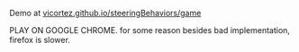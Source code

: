 
<p>Demo at <a href = "vicortez.github.io/steeringBehaviors/game">vicortez.github.io/steeringBehaviors/game<a/><p/>
PLAY ON GOOGLE CHROME. for some reason besides bad implementation, firefox is slower.
